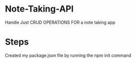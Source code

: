 # Note-Taking-API
Handle Just CRUD OPERATIONS FOR a note taking app


# Steps 
Created my package.json file by running the npm init command


